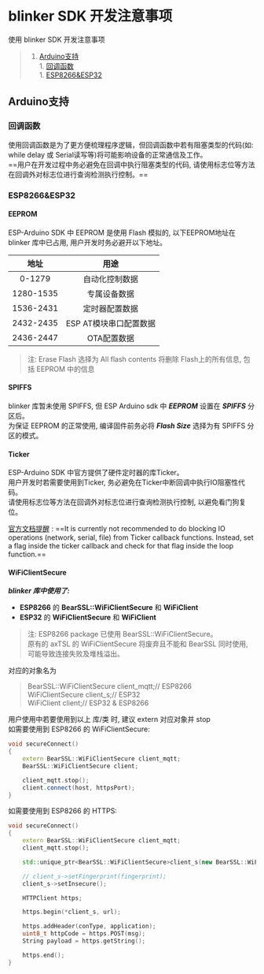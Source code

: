# blinker SDK 开发注意事项
使用 blinker SDK 开发注意事项  

>1. [Arduino支持](#Arduino支持 "Arduino支持")  
    1. [回调函数](#回调函数 "回调函数")  
	1. [ESP8266&ESP32](#ESP8266&ESP32 "ESP8266&ESP32")  

## Arduino支持
### 回调函数
使用回调函数是为了更方便梳理程序逻辑，但回调函数中若有阻塞类型的代码(如: while delay 或 Serial读写等)将可能影响设备的正常通信及工作。  
==用户在开发过程中务必避免在回调中执行阻塞类型的代码, 请使用标志位等方法在回调外对标志位进行查询检测执行控制。==
### ESP8266&ESP32
#### EEPROM
ESP-Arduino SDK 中 EEPROM 是使用 Flash 模拟的, 以下EEPROM地址在 blinker 库中已占用, 用户开发时务必避开以下地址。  

| 地址 | 用途 |
| :-: | :-: |
| 0-1279 | 自动化控制数据 |
| 1280-1535 | 专属设备数据 |
| 1536-2431 | 定时器配置数据 |
| 2432-2435 | ESP AT模块串口配置数据 |
| 2436-2447 | OTA配置数据 |

> 注: Erase Flash 选择为 All flash contents 将删除 Flash上的所有信息, 包括 EEPROM 中的信息  

#### SPIFFS
blinker 库暂未使用 SPIFFS, 但 ESP Arduino sdk 中 ***EEPROM*** 设置在 ***SPIFFS*** 分区后。  
为保证 EEPROM 的正常使用, 编译固件前务必将 ***Flash Size*** 选择为有 SPIFFS 分区的模式。  

#### Ticker
ESP-Arduino SDK 中官方提供了硬件定时器的库Ticker。  
用户开发时若需要使用到Ticker, 务必避免在Ticker中断回调中执行IO阻塞性代码。  
请使用标志位等方法在回调外对标志位进行查询检测执行控制, 以避免看门狗复位。  

[官方文档提醒](https://github.com/esp8266/Arduino/blob/master/doc/libraries.rst#ticker) : ==It is currently not recommended to do blocking IO operations (network, serial, file) from Ticker callback functions. Instead, set a flag inside the ticker callback and check for that flag inside the loop function.==  

#### WiFiClientSecure
***blinker 库中使用了:***
- **ESP8266** 的 **BearSSL::WiFiClientSecure** 和 **WiFiClient**  
- **ESP32** 的 **WiFiClientSecure** 和 **WiFiClient**   

> 注: ESP8266 package 已使用 BearSSL::WiFiClientSecure。   
> 原有的 axTSL 的 WiFiClientSecure 将废弃且不能和 BearSSL 同时使用, 可能导致连接失败及堆栈溢出。  

对应的对象名为
> BearSSL::WiFiClientSecure   client_mqtt;// ESP8266  
> WiFiClientSecure            client_s;// ESP32  
> WiFiClient                  client;// ESP32 & ESP8266  

用户使用中若要使用到以上 库/类 时, 建议 extern 对应对象并 stop   
如需要使用到 ESP8266 的 WiFiClientSecure:
```cpp
void secureConnect()
{
    extern BearSSL::WiFiClientSecure client_mqtt;
    BearSSL::WiFiClientSecure client;

    client_mqtt.stop();
    client.connect(host, httpsPort);
}
```
如需要使用到 ESP8266 的 HTTPS:
```cpp
void secureConnect()
{
    extern BearSSL::WiFiClientSecure client_mqtt;
    client_mqtt.stop();

    std::unique_ptr<BearSSL::WiFiClientSecure>client_s(new BearSSL::WiFiClientSecure);

    // client_s->setFingerprint(fingerprint);
    client_s->setInsecure();

    HTTPClient https;

    https.begin(*client_s, url);

    https.addHeader(conType, application);
    uint8_t httpCode = https.POST(msg);
    String payload = https.getString();

    https.end();
}
```